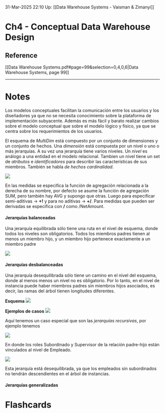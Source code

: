 31-Mar-2025 22:10
Up: [[Data Warehouse Systems - Vaisman & Zimanyi]]
# Ch4 - Conceptual Data Warehouse Design

## Reference
[[Data Warehouse Systems.pdf#page=99&selection=0,4,0,6|Data Warehouse Systems, page 99]]
___
# Notes
Los modelos conceptuales facilitan la comunicación entre los usuarios y los diseñadores ya que no se necesita conocimiento sobre la plataforma de implementación subyacente.
Además es más fácil y barato realizar cambios sobre el modelo conceptual que sobre el modelo lógico y físico, ya que se centra sobre los requerimientos de los usuarios.

El esquema de _MultiDim_ está compuesto por un conjunto de dimensiones y un conjunto de hechos.
Una _dimensión_ está compuesta por un nivel o uno o más jerarquías. A su vez una jerarquía tiene varios niveles. Un _nivel_ es análogo a una entidad en el modelo relacional. Tambien un nivel tiene un set de _atributos_ e _identificadores_ para describir las características de sus miembros. También se habla _de hechos_ _cardinalidad_.

![](https://i.imgur.com/Z09yX91.png)

En las medidas se especifica la función de agregación relacionada a la derecha de su nombre, por defecto se asume la función de agregación SUM, pero también hay AVG y supongo que otras. Luego para especificar semi-aditivas -> **+!** y para no aditivas -> **+/**. Para medidas que pueden ser derivadas se especifica con **/** como /NetAmount. 

#### Jerarquías balanceadas
Una jerarquía equilibrada sólo tiene una ruta en el nivel de esquema, donde todos los niveles son obligatorios.
Todos los miembros padres tienen al menos un miembro hijo, y un miembro hijo pertenece exactamente a un miembro padre

![](https://i.imgur.com/AHZEypu.png)

#### Jerarquías desbalanceadas
Una jerarquía desequilibrada sólo tiene un camino en el nivel del esquema, donde al menos menos un nivel no es obligatorio. Por lo tanto, en el nivel de instancia puede haber miembros padres sin miembros hijos asociados, es decir, las ramas
del árbol tienen longitudes diferentes.

**Esquema**
![](https://i.imgur.com/tTU8GUR.png)

**Ejemplos de casos**
![](https://i.imgur.com/ftbbUJV.png)

Aquí tenemos un caso especial que son las _jerarquías recursivas_, por ejemplo tenemos

![](https://i.imgur.com/1S6cMoa.png)

En donde los roles Subordinado y Supervisor de la relación padre-hijo están vinculados al nivel de Empleado. 

![](https://i.imgur.com/iXwnITk.png)

Esta jerarquía está desequilibrada, ya que los empleados sin subordinados no tendrán descendientes en el árbol de instancias.

#### Jerarquías generalizadas

# Flashcards